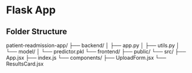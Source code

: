 # Flask App

## Folder Structure

patient-readmission-app/
├── backend/
│   ├── app.py
│   ├── utils.py
│   └── model/
│       └── predictor.pkl
└── frontend/
    ├── public/
    └── src/
        ├── App.jsx
        ├── index.js
        └── components/
            ├── UploadForm.jsx
            └── ResultsCard.jsx
